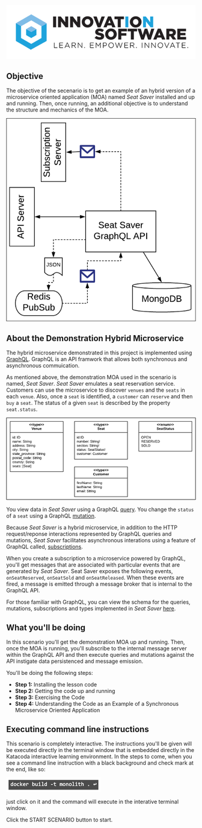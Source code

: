 ![logo](mstran-005/assets/logo-sm.png)

## Objective

The objective of the secenario is to get an example of an hybrid version of a microservice oriented application (MOA) named *Seat Saver* installed and up and running. Then, once running, an additional objective is to understand the structure and mechanics of the MOA.

![Hybrid Architecture](mstran-005/assets/general-architecture.png)

## About the Demonstration Hybrid Microservice

The hybrid microservice demonstrated in this project is implemented using [GraphQL](https://graphql.org/). GraphQL is an API framwork that allows both synchronous and asynchronous commuication.

As mentioned above, the demonstration MOA used in the scenario is named, *Seat Saver*. *Seat Saver* emulates a seat reservation service. Customers can use the microservice to discover `venues` and the `seats` in each `venue`. Also, once a `seat` is identified, a `customer` can `reserve` and then `buy` a `seat`. The status of a given `seat` is described by the property `seat.status`.

![Seat Saver Object Model](mstran-005/assets/seat-saver-data-model.png)

You view data in *Seat Saver* using a GraphQL [query](https://graphql.org/learn/queries/). You change the `status` of a `seat` using a GraphQL [mutation](https://graphql.org/learn/queries/).

Because *Seat Saver* is a hybrid microservice, in addition to the HTTP request/reponse interactions represented by GraphQL queries and mutations, *Seat Saver* facilitates asynchronous interations using a feature of GraphQL called, [subscriptions](https://dgraph.io/docs/graphql/subscriptions/).

When you create a subscription to a microservice powered by GraphQL, you'll get messages that are associated with particular events that are generated by *Seat Saver*. Seat Saver exposes the following events, `onSeatReserved`, `onSeatSold` and `onSeatReleased`. When these events are fired, a message is emitted through a message broker that is internal to the GraphQL API.

For those familiar with GraphQL, you can view the schema for the queries, mutations, subscriptions and types implemented in *Seat Saver* [here](https://gist.github.com/reselbob/1dde70aaf0f1dfe8aba214c8890ea6fd).


## What you'll be doing 

In this scenario you'll get the demonstration MOA up and running. Then, once the MOA is running, you'll subscribe to the internal message server within the GraphQL API and then execute queries and mutations against the API instigate data persistenced and message emission.

You'll be doing the following steps:

* **Step 1:** Installing the lesson code
* **Step 2:** Getting the code up and running
* **Step 3:** Exercising the Code
* **Step 4:** Understanding the Code as an Example of a Synchronous Microservice Oriented Application

## Executing command line instructions 

This scenario is completely interactive. The instructions you'll be given will be executed directly in the terminal window that is embedded directly in the Katacoda interactive learning environment. In the steps to come, when you see a command line instruction with a black background and check mark at the end, like so:

![Katacoda command line](mstran-003/assets/command-01.png)

just click on it and the command will execute in the interative terminal window.

Click the START SCENARIO button to start.